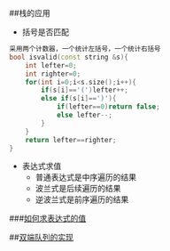 ##栈的应用

- 括号是否匹配


```C++
采用两个计数器，一个统计左括号，一个统计右括号
bool isvalid(const string &s){
    int lefter=0;
    int righter=0;
    for(int i=0;i<s.size();i++){
        if(s[i]=='(')lefter++;
        else if(s[i]==')'){
            if(lefter==0)return false;
            else lefter--;
        }
    }
    return lefter==righter;
}

```

- 表达式求值
  - 普通表达式是中序遍历的结果
  - 波兰式是后续遍历的结果
  - 逆波兰式是前序遍历的结果


###[如何求表达式的值](calculator.cpp)


##[双端队列的实现](deque.cpp)
